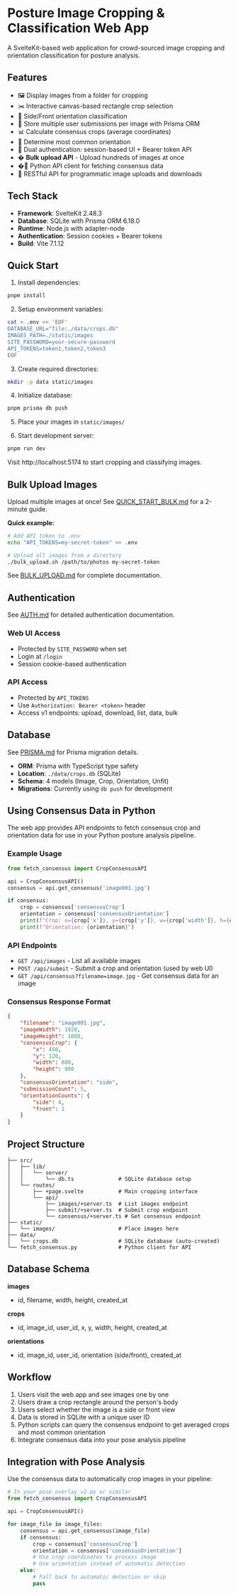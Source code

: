 # Posture Image Cropping & Classification Web App

A SvelteKit-based web application for crowd-sourced image cropping and orientation classification for posture analysis.

## Features

- 🖼️ Display images from a folder for cropping
- ✂️ Interactive canvas-based rectangle crop selection
- 🔄 Side/Front orientation classification
- 💾 Store multiple user submissions per image with Prisma ORM
- 📊 Calculate consensus crops (average coordinates)
- 🎯 Determine most common orientation
- 🔐 Dual authentication: session-based UI + Bearer token API
- � **Bulk upload API** - Upload hundreds of images at once
- �🐍 Python API client for fetching consensus data
- 🚀 RESTful API for programmatic image uploads and downloads

## Tech Stack

- **Framework**: SvelteKit 2.48.3
- **Database**: SQLite with Prisma ORM 6.18.0
- **Runtime**: Node.js with adapter-node
- **Authentication**: Session cookies + Bearer tokens
- **Build**: Vite 7.1.12

## Quick Start

1. Install dependencies:

```bash
pnpm install
```

2. Setup environment variables:

```bash
cat > .env << 'EOF'
DATABASE_URL="file:./data/crops.db"
IMAGES_PATH=./static/images
SITE_PASSWORD=your-secure-password
API_TOKENS=token1,token2,token3
EOF
```

3. Create required directories:

```bash
mkdir -p data static/images
```

4. Initialize database:

```bash
pnpm prisma db push
```

5. Place your images in `static/images/`

6. Start development server:

```bash
pnpm run dev
```

Visit http://localhost:5174 to start cropping and classifying images.

## Bulk Upload Images

Upload multiple images at once! See [QUICK_START_BULK.md](./QUICK_START_BULK.md) for a 2-minute guide.

**Quick example:**

```bash
# Add API token to .env
echo "API_TOKENS=my-secret-token" >> .env

# Upload all images from a directory
./bulk_upload.sh /path/to/photos my-secret-token
```

See [BULK_UPLOAD.md](./BULK_UPLOAD.md) for complete documentation.

## Authentication

See [AUTH.md](./AUTH.md) for detailed authentication documentation.

### Web UI Access

- Protected by `SITE_PASSWORD` when set
- Login at `/login`
- Session cookie-based authentication

### API Access

- Protected by `API_TOKENS`
- Use `Authorization: Bearer <token>` header
- Access v1 endpoints: upload, download, list, data, bulk

## Database

See [PRISMA.md](./PRISMA.md) for Prisma migration details.

- **ORM**: Prisma with TypeScript type safety
- **Location**: `./data/crops.db` (SQLite)
- **Schema**: 4 models (Image, Crop, Orientation, Unfit)
- **Migrations**: Currently using `db push` for development

## Using Consensus Data in Python

The web app provides API endpoints to fetch consensus crop and orientation data for use in your Python posture analysis pipeline.

### Example Usage

```python
from fetch_consensus import CropConsensusAPI

api = CropConsensusAPI()
consensus = api.get_consensus('image001.jpg')

if consensus:
    crop = consensus['consensusCrop']
    orientation = consensus['consensusOrientation']
    print(f"Crop: x={crop['x']}, y={crop['y']}, w={crop['width']}, h={crop['height']}")
    print(f"Orientation: {orientation}")
```

### API Endpoints

- `GET /api/images` - List all available images
- `POST /api/submit` - Submit a crop and orientation (used by web UI)
- `GET /api/consensus?filename=image.jpg` - Get consensus data for an image

### Consensus Response Format

```json
{
	"filename": "image001.jpg",
	"imageWidth": 1920,
	"imageHeight": 1080,
	"consensusCrop": {
		"x": 450,
		"y": 120,
		"width": 800,
		"height": 900
	},
	"consensusOrientation": "side",
	"submissionCount": 5,
	"orientationCounts": {
		"side": 4,
		"front": 1
	}
}
```

## Project Structure

```
├── src/
│   ├── lib/
│   │   └── server/
│   │       └── db.ts              # SQLite database setup
│   └── routes/
│       ├── +page.svelte           # Main cropping interface
│       └── api/
│           ├── images/+server.ts  # List images endpoint
│           ├── submit/+server.ts  # Submit crop endpoint
│           └── consensus/+server.ts # Get consensus endpoint
├── static/
│   └── images/                    # Place images here
├── data/
│   └── crops.db                   # SQLite database (auto-created)
└── fetch_consensus.py             # Python client for API
```

## Database Schema

**images**

- id, filename, width, height, created_at

**crops**

- id, image_id, user_id, x, y, width, height, created_at

**orientations**

- id, image_id, user_id, orientation (side/front), created_at

## Workflow

1. Users visit the web app and see images one by one
2. Users draw a crop rectangle around the person's body
3. Users select whether the image is a side or front view
4. Data is stored in SQLite with a unique user ID
5. Python scripts can query the consensus endpoint to get averaged crops and most common orientation
6. Integrate consensus data into your pose analysis pipeline

## Integration with Pose Analysis

Use the consensus data to automatically crop images in your pipeline:

```python
# In your pose_overlay_v2.py or similar
from fetch_consensus import CropConsensusAPI

api = CropConsensusAPI()

for image_file in image_files:
    consensus = api.get_consensus(image_file)
    if consensus:
        crop = consensus['consensusCrop']
        orientation = consensus['consensusOrientation']
        # Use crop coordinates to process image
        # Use orientation instead of automatic detection
    else:
        # Fall back to automatic detection or skip
        pass
```
